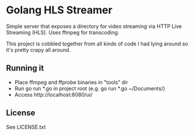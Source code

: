 Golang HLS Streamer
===================

Simple server that exposes a directory for video streaming via HTTP Live Streaming (HLS).
Uses ffmpeg for transcoding.

This project is cobbled together from all kinds of code I had lying around so it's pretty crapy all around.

Running it
----------

- Place ffmpeg and ffprobe binaries in "tools" dir
- Run go run *.go <path to videos> in project root (e.g. go run *.go ~/Documents/)
- Access http://localhost:8080/ui/

License
-------
See LICENSE.txt

